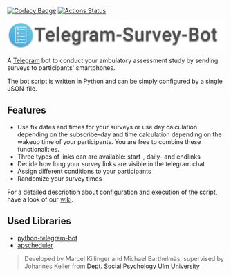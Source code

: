 [![Codacy Badge](https://api.codacy.com/project/badge/Grade/871707ae18964ddf9ac22b6d90e2dc9a)](https://www.codacy.com?utm_source=github.com&amp;utm_medium=referral&amp;utm_content=Raze97/Telegram-Survey-Bot&amp;utm_campaign=Badge_Grade)
[![Actions Status](https://github.com/Raze97/Telegram-Survey-Bot/workflows/Python-build/badge.svg)](https://github.com/Raze97/Telegram-Survey-Bot/actions)

![Logo](https://github.com/Raze97/Telegram-Survey-Bot-Logos/blob/master/logo/logo_text.png?raw=true)

A [Telegram](https://telegram.org/) bot to conduct your ambulatory assessment study by sending surveys to participants' smartphones.

The bot script is written in Python and can be simply configured by a single JSON-file.

## Features

-   Use fix dates and times for your surveys or use day calculation depending on the subscribe-day and time calculation depending on the wakeup time of your participants. You are free to combine these functionalities.
-   Three types of links can are available: start-, daily- and endlinks
-   Decide how long your survey links are visible in the telegram chat
-   Assign different conditions to your participants
-   Randomize your survey times

For a detailed description about configuration and execution of the script, have a look of our [wiki](https://github.com/Raze97/Telegram-Survey-Bot/wiki).

## Used Libraries

-   [python-telegram-bot](https://github.com/python-telegram-bot/python-telegram-bot)  
-   [apscheduler](https://github.com/agronholm/apscheduler)  

> Developed by Marcel Killinger and Michael Barthelmäs,  supervised by Johannes Keller from [Dept. Social Psychology Ulm University](https://www.uni-ulm.de/en/in/psy-soz/)
